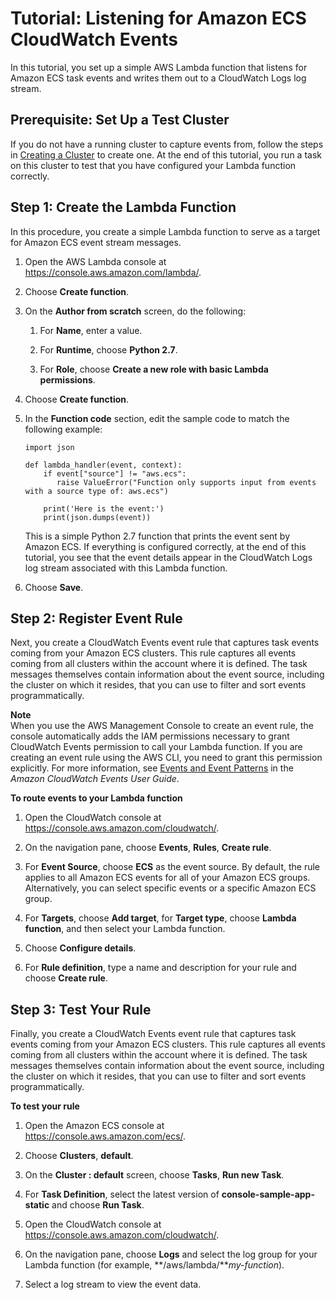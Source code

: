 # Tutorial: Listening for Amazon ECS CloudWatch Events<a name="ecs_cwet"></a>

In this tutorial, you set up a simple AWS Lambda function that listens for Amazon ECS task events and writes them out to a CloudWatch Logs log stream\.

## Prerequisite: Set Up a Test Cluster<a name="cwet_step_1"></a>

If you do not have a running cluster to capture events from, follow the steps in [Creating a Cluster](create_cluster.md) to create one\. At the end of this tutorial, you run a task on this cluster to test that you have configured your Lambda function correctly\. 

## Step 1: Create the Lambda Function<a name="cwet_step_2"></a>

In this procedure, you create a simple Lambda function to serve as a target for Amazon ECS event stream messages\. 

1. Open the AWS Lambda console at [https://console\.aws\.amazon\.com/lambda/](https://console.aws.amazon.com/lambda/)\.

1. Choose **Create function**\. 

1. On the **Author from scratch** screen, do the following:

   1. For **Name**, enter a value\. 

   1. For **Runtime**, choose **Python 2\.7**\.

   1. For **Role**, choose **Create a new role with basic Lambda permissions**\.

1. Choose **Create function**\.

1. In the **Function code** section, edit the sample code to match the following example:

   ```
   import json
   
   def lambda_handler(event, context):
       if event["source"] != "aws.ecs":
          raise ValueError("Function only supports input from events with a source type of: aws.ecs")
          
       print('Here is the event:')
       print(json.dumps(event))
   ```

   This is a simple Python 2\.7 function that prints the event sent by Amazon ECS\. If everything is configured correctly, at the end of this tutorial, you see that the event details appear in the CloudWatch Logs log stream associated with this Lambda function\.

1. Choose **Save**\.

## Step 2: Register Event Rule<a name="cwet_step_3"></a>

 Next, you create a CloudWatch Events event rule that captures task events coming from your Amazon ECS clusters\. This rule captures all events coming from all clusters within the account where it is defined\. The task messages themselves contain information about the event source, including the cluster on which it resides, that you can use to filter and sort events programmatically\. 

**Note**  
When you use the AWS Management Console to create an event rule, the console automatically adds the IAM permissions necessary to grant CloudWatch Events permission to call your Lambda function\. If you are creating an event rule using the AWS CLI, you need to grant this permission explicitly\. For more information, see [Events and Event Patterns](https://docs.aws.amazon.com/AmazonCloudWatch/latest/events/CloudWatchEventsandEventPatterns.html) in the *Amazon CloudWatch Events User Guide*\.

**To route events to your Lambda function**

1. Open the CloudWatch console at [https://console\.aws\.amazon\.com/cloudwatch/](https://console.aws.amazon.com/cloudwatch/)\.

1. On the navigation pane, choose **Events**, **Rules**, **Create rule**\.

1. For **Event Source**, choose **ECS** as the event source\. By default, the rule applies to all Amazon ECS events for all of your Amazon ECS groups\. Alternatively, you can select specific events or a specific Amazon ECS group\.

1. For **Targets**, choose **Add target**, for **Target type**, choose **Lambda function**, and then select your Lambda function\.

1. Choose **Configure details**\.

1. For **Rule definition**, type a name and description for your rule and choose **Create rule**\.

## Step 3: Test Your Rule<a name="cwet_step_4"></a>

 Finally, you create a CloudWatch Events event rule that captures task events coming from your Amazon ECS clusters\. This rule captures all events coming from all clusters within the account where it is defined\. The task messages themselves contain information about the event source, including the cluster on which it resides, that you can use to filter and sort events programmatically\. 

**To test your rule**

1. Open the Amazon ECS console at [https://console\.aws\.amazon\.com/ecs/](https://console.aws.amazon.com/ecs/)\.

1. Choose **Clusters**, **default**\.

1. On the **Cluster : default** screen, choose **Tasks**, **Run new Task**\.

1. For **Task Definition**, select the latest version of **console\-sample\-app\-static** and choose **Run Task**\.

1. Open the CloudWatch console at [https://console\.aws\.amazon\.com/cloudwatch/](https://console.aws.amazon.com/cloudwatch/)\.

1. On the navigation pane, choose **Logs** and select the log group for your Lambda function \(for example, **/aws/lambda/***my\-function*\)\.

1. Select a log stream to view the event data\. 